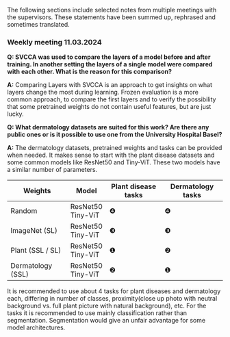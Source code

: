 The following sections include selected notes from multiple meetings with the supervisors. These statements have been summed up, rephrased and sometimes translated.

### Weekly meeting 11.03.2024

**Q: SVCCA was used to compare the layers of a model before and after training. In another setting the layers of a single model were compared with each other. What is the reason for this comparison?**

**A:** Comparing Layers with SVCCA is an approach to get insights on what layers change the most during learning. Frozen evaluation is a more common approach, to compare the first layers and to verify the possibility that some pretrained weights do not contain useful features, but are just lucky.

**Q: What dermatology datasets are suited for this work? Are there any public ones or is it possible to use one from the University Hospital Basel?**

**A:** The dermatology datasets, pretrained weights and tasks can be provided when needed. It makes sense to start with the plant disease datasets and some common models like ResNet50 and Tiny-ViT. These two models have a similar number of parameters.

| Weights           | Model                  | Plant disease tasks | Dermatology tasks |
| ----------------- | ---------------------- | ------------------- | ----------------- |
| Random            | ResNet50 <br> Tiny-ViT | ❹                   | ❹                 |
| ImageNet (SL)     | ResNet50 <br> Tiny-ViT | ❸                   | ❸                 |
| Plant (SSL / SL)  | ResNet50 <br> Tiny-ViT | ❶                   | ❷                 |
| Dermatology (SSL) | ResNet50 <br> Tiny-ViT | ❷                   | ❶                 |

It is recommended to use about 4 tasks for plant diseases and dermatology each, differing in number of classes, proximity(close up photo with neutral background vs. full plant picture with natural background), etc.
For the tasks it is recommended to use mainly classification rather than segmentation. Segmentation would give an unfair advantage for some model architectures.
